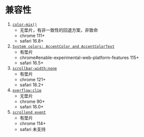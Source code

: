 # 兼容性

1. [`color-mix()`](https://caniuse.com/mdn-css_types_color_color-mix)
   - 无垫片，有非一致性的回退方案，非致命
   - chrome 111+
   - safari 16.8+
1. [`System colors: AccentColor and AccentColorText`](https://caniuse.com/mdn-css_types_color_system-color_accentcolor_accentcolortext)
   - 有垫片
   - chrome#enable-experimental-web-platform-features 115+
   - safari 16.5+
1. [`scrollbar-width:none`](https://caniuse.com/mdn-css_properties_scrollbar-width)
   - 有垫片
   - chrome 121+
   - safari 18.2+
1. [`overflow:clip`](https://caniuse.com/css-overflow)
   - 无垫片
   - chrome 90+
   - safari 16.0+
1. [`scrollend event`](https://caniuse.com/mdn-api_element_scrollend_event)
   - 有垫片
   - chrome 114+
   - safari 未支持

